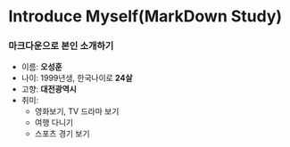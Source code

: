 Introduce Myself(MarkDown Study)
==================================

### 마크다운으로 본인 소개하기   

- 이름: **오성훈**
- 나이: 1999년생, 한국나이로 __24살__
- 고향: **대전광역시**
- 취미:
  + 영화보기, TV 드라마 보기
  + 여행 다니기
  + 스포츠 경기 보기
